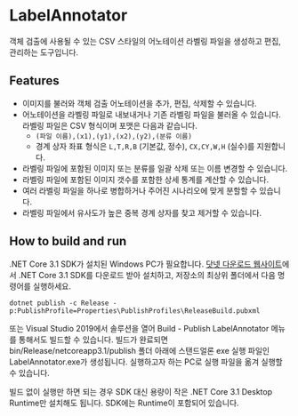 # LabelAnnotator

객체 검출에 사용될 수 있는 CSV 스타일의 어노테이션 라벨링 파일을 생성하고 편집, 관리하는 도구입니다.

## Features

* 이미지를 불러와 객체 검출 어노테이션을 추가, 편집, 삭제할 수 있습니다.
* 어노테이션을 라벨링 파일로 내보내거나 기존 라벨링 파일을 불러올 수 있습니다. 라벨링 파일은 CSV 형식이며 포맷은 다음과 같습니다.
  * `(파일 이름),(x1),(y1),(x2),(y2),(분류 이름)`
  * 경계 상자 좌표 형식은 `L,T,R,B` (기본값, 정수), `CX,CY,W,H` (실수)를 지원합니다.
* 라벨링 파일에 포함된 이미지 또는 분류를 일괄 삭제 또는 이름 변경할 수 있습니다.
* 라벨링 파일에 포함된 이미지 갯수를 포함한 상세 통계를 계산할 수 있습니다.
* 여러 라벨링 파일을 하나로 병합하거나 주어진 시나리오에 맞게 분할할 수 있습니다.
* 라벨링 파일에서 유사도가 높은 중복 경계 상자를 찾고 제거할 수 있습니다.

## How to build and run

.NET Core 3.1 SDK가 설치된 Windows PC가 필요합니다. [닷넷 다운로드 웹사이트](https://dotnet.microsoft.com/download)에서 .NET Core 3.1 SDK를 다운로드 받아 설치하고, 저장소의 최상위 폴더에서 다음 명령어를 실행하세요.

```
dotnet publish -c Release -p:PublishProfile=Properties\PublishProfiles\ReleaseBuild.pubxml
```

또는 Visual Studio 2019에서 솔루션을 열어 Build - Publish LabelAnnotator 메뉴를 통해서도 빌드할 수 있습니다. 빌드가 완료되면 bin/Release/netcoreapp3.1/publish 폴더 아래에 스탠드얼론 exe 실행 파일인 LabelAnnotator.exe가 생성됩니다. 실행하고자 하는 PC로 실행 파일을 옮겨 실행할 수 있습니다.

빌드 없이 실행만 하면 되는 경우 SDK 대신 용량이 작은 .NET Core 3.1 Desktop Runtime만 설치해도 됩니다. SDK에는 Runtime이 포함되어 있습니다.
